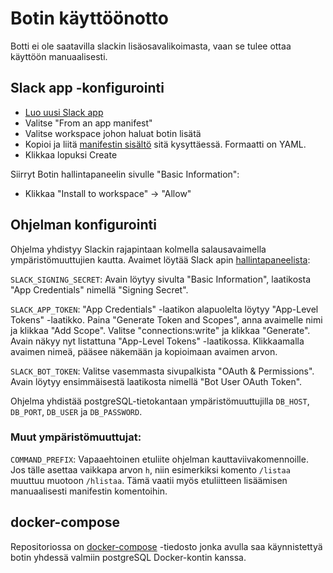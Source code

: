 # Botin käyttöönotto

Botti ei ole saatavilla slackin lisäosavalikoimasta, vaan se tulee ottaa käyttöön manuaalisesti.

## Slack app -konfigurointi

- [Luo uusi Slack app](https://api.slack.com/apps?new_app=1&ref=bolt_start_hub)
- Valitse "From an app manifest"
- Valitse workspace johon haluat botin lisätä
- Kopioi ja liitä [manifestin sisältö](<https://github.com/hytuslain/hytuslain/blob/master/Files for Humans/manifest.yml>) sitä kysyttäessä. Formaatti on YAML.
- Klikkaa lopuksi Create

Siirryt Botin hallintapaneelin sivulle "Basic Information":

- Klikkaa "Install to workspace" -> "Allow"

## Ohjelman konfigurointi

Ohjelma yhdistyy Slackin rajapintaan kolmella salausavaimella ympäristömuuttujien kautta. Avaimet löytää Slack apin [hallintapaneelista](https://api.slack.com/apps/):

`SLACK_SIGNING_SECRET`: Avain löytyy sivulta "Basic Information", laatikosta "App Credentials" nimellä "Signing Secret".

`SLACK_APP_TOKEN`: "App Credentials" -laatikon alapuolelta löytyy "App-Level Tokens" -laatikko. Paina "Generate Token and Scopes", anna avaimelle nimi ja klikkaa "Add Scope". Valitse "connections:write" ja klikkaa "Generate". Avain näkyy nyt listattuna "App-Level Tokens" -laatikossa. Klikkaamalla avaimen nimeä, pääsee näkemään ja kopioimaan avaimen arvon.

`SLACK_BOT_TOKEN`: Valitse vasemmasta sivupalkista "OAuth & Permissions". Avain löytyy ensimmäisestä laatikosta nimellä "Bot User OAuth Token".

Ohjelma yhdistää postgreSQL-tietokantaan ympäristömuuttujilla `DB_HOST`, `DB_PORT`, `DB_USER` ja `DB_PASSWORD`.

### Muut ympäristömuuttujat:

`COMMAND_PREFIX`: Vapaaehtoinen etuliite ohjelman kauttaviivakomennoille. Jos tälle asettaa vaikkapa arvon `h`, niin esimerkiksi komento `/listaa` muuttuu muotoon `/hlistaa`. Tämä vaatii myös etuliitteen lisäämisen manuaalisesti manifestin komentoihin.

## docker-compose

Repositoriossa on [docker-compose](https://github.com/hytuslain/hytuslain/blob/master/docker-compose.yml) -tiedosto jonka avulla saa käynnistettyä botin yhdessä valmiin postgreSQL Docker-kontin kanssa.
